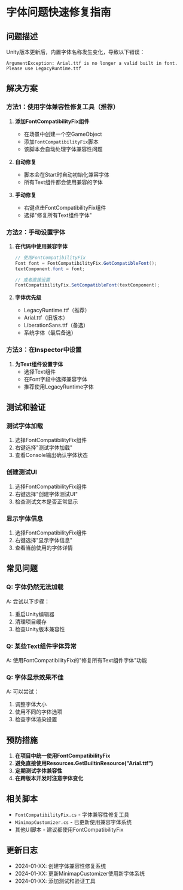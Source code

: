 # 字体问题快速修复指南

## 问题描述
Unity版本更新后，内置字体名称发生变化，导致以下错误：
```
ArgumentException: Arial.ttf is no longer a valid built in font. Please use LegacyRuntime.ttf
```

## 解决方案

### 方法1：使用字体兼容性修复工具（推荐）

1. **添加FontCompatibilityFix组件**
   - 在场景中创建一个空GameObject
   - 添加`FontCompatibilityFix`脚本
   - 该脚本会自动处理字体兼容性问题

2. **自动修复**
   - 脚本会在Start时自动初始化兼容字体
   - 所有Text组件都会使用兼容的字体

3. **手动修复**
   - 右键点击FontCompatibilityFix组件
   - 选择"修复所有Text组件字体"

### 方法2：手动设置字体

1. **在代码中使用兼容字体**
   ```csharp
   // 使用FontCompatibilityFix
   Font font = FontCompatibilityFix.GetCompatibleFont();
   textComponent.font = font;
   
   // 或者直接设置
   FontCompatibilityFix.SetCompatibleFont(textComponent);
   ```

2. **字体优先级**
   - LegacyRuntime.ttf（推荐）
   - Arial.ttf（旧版本）
   - LiberationSans.ttf（备选）
   - 系统字体（最后备选）

### 方法3：在Inspector中设置

1. **为Text组件设置字体**
   - 选择Text组件
   - 在Font字段中选择兼容字体
   - 推荐使用LegacyRuntime字体

## 测试和验证

### 测试字体加载
1. 选择FontCompatibilityFix组件
2. 右键选择"测试字体加载"
3. 查看Console输出确认字体状态

### 创建测试UI
1. 选择FontCompatibilityFix组件
2. 右键选择"创建字体测试UI"
3. 检查测试文本是否正常显示

### 显示字体信息
1. 选择FontCompatibilityFix组件
2. 右键选择"显示字体信息"
3. 查看当前使用的字体详情

## 常见问题

### Q: 字体仍然无法加载
A: 尝试以下步骤：
1. 重启Unity编辑器
2. 清理项目缓存
3. 检查Unity版本兼容性

### Q: 某些Text组件字体异常
A: 使用FontCompatibilityFix的"修复所有Text组件字体"功能

### Q: 字体显示效果不佳
A: 可以尝试：
1. 调整字体大小
2. 使用不同的字体选项
3. 检查字体渲染设置

## 预防措施

1. **在项目中统一使用FontCompatibilityFix**
2. **避免直接使用Resources.GetBuiltinResource<Font>("Arial.ttf")**
3. **定期测试字体兼容性**
4. **在跨版本开发时注意字体变化**

## 相关脚本

- `FontCompatibilityFix.cs` - 字体兼容性修复工具
- `MinimapCustomizer.cs` - 已更新使用兼容字体系统
- 其他UI脚本 - 建议都使用FontCompatibilityFix

## 更新日志

- 2024-01-XX: 创建字体兼容性修复系统
- 2024-01-XX: 更新MinimapCustomizer使用新字体系统
- 2024-01-XX: 添加测试和验证工具 